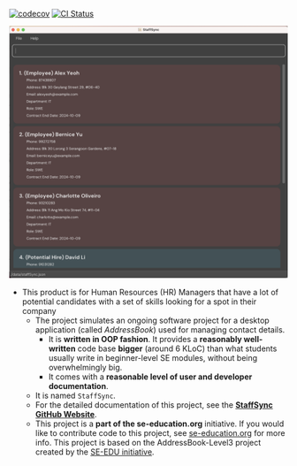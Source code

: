 [![codecov](https://codecov.io/gh/AY2425S1-CS2103T-T10-2/tp/branch/master/graph/badge.svg?token=RQXJIMM7GP)](https://codecov.io/gh/AY2425S1-CS2103T-T10-2/tp) [![CI Status](https://github.com/AY2425S1-CS2103T-T10-2/tp/workflows/Java%20CI/badge.svg)](https://github.com/AY2425S1-CS2103T-T10-2/tp/actions)

![Ui](docs/images/Ui.png)

* This product is for Human Resources (HR) Managers that have a lot of potential candidates with a set of skills looking for a spot in their company
  * The project simulates an ongoing software project for a desktop application (called _AddressBook_) used for managing contact details.
    * It is **written in OOP fashion**. It provides a **reasonably well-written** code base **bigger** (around 6 KLoC) than what students usually write in beginner-level SE modules, without being overwhelmingly big.
    * It comes with a **reasonable level of user and developer documentation**.
  * It is named `StaffSync`.
  * For the detailed documentation of this project, see the **[StaffSync GitHub Website](https://github.com/AY2425S1-CS2103T-T10-2/tp)**.
  * This project is a **part of the se-education.org** initiative. If you would like to contribute code to this project, see [se-education.org](https://se-education.org/#contributing-to-se-edu) for more info.
This project is based on the AddressBook-Level3 project created by the [SE-EDU initiative](https://se-education.org).
